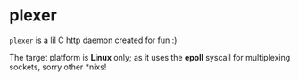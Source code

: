 # plexer

`plexer` is a lil C http daemon created for fun :)

The target platform is **Linux** only; as it uses the **epoll** syscall for multiplexing sockets, sorry other *nixs!



